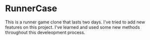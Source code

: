 # RunnerCase
This is a runner game clone that lasts two days. I've tried to add new features on this project. I've learned and used some new methods throughout this develeopment process.
